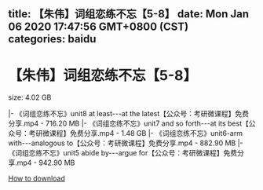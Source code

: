 
title: 【朱伟】词组恋练不忘【5-8】
date: Mon Jan 06 2020 17:47:56 GMT+0800 (CST)    
categories: baidu
---

# 【朱伟】词组恋练不忘【5-8】
size: 4.02 GB
 
 
|- 《词组恋练不忘》unit8 at least---at the latest【公众号：考研微课程】免费分享.mp4 - 716.20 MB
|- 《词组恋练不忘》unit7 and so forth---at its best【公众号：考研微课程】免费分享.mp4 - 1.48 GB
|- 《词组恋练不忘》unit6-arm with---analogous to【公众号：考研微课程】免费分享.mp4 - 882.90 MB
|- 《词组恋练不忘》unit5 abide by---argue for【公众号：考研微课程】免费分享.mp4 - 942.90 MB

[How to download](https://bpcam.bemobtrk.com/go/2ceec3aa-1ca2-46d6-b9ff-aaa5c184517c?jno=229)